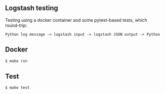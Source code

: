 Logstash testing
----------------

Testing using a docker container and some pytest-based tests, which round-trip:

    Python log message -> logstash input -> logstash JSON output -> Python

Docker
------

```sh
$ make run
```

Test
----

```sh
$ make test
```
